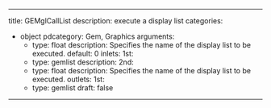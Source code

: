 
---
title: GEMglCallList
description: execute a display list
categories:
  - object
pdcategory: Gem, Graphics
arguments:
    - type: float
      description: Specifies the name of the display list to be executed.
      default: 0
inlets:
  1st:
    - type: gemlist
      description:
  2nd:
    - type: float
      description: Specifies the name of the display list to be executed.
outlets:
  1st:
    - type: gemlist
draft: false
---

